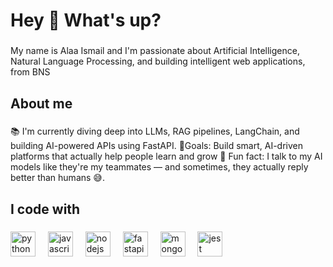 <h1 align="left">Hey 👋 What's up?</h1>

###

<p align="left">My name is Alaa Ismail and I'm passionate about Artificial Intelligence, Natural Language Processing, and building intelligent web applications, from BNS </p>

###

<h2 align="left">About me</h2>

###

<p align="left">📚 I'm currently diving deep into LLMs, RAG pipelines, LangChain, and building AI-powered APIs using FastAPI.
 🎯Goals: Build smart, AI-driven platforms that actually help people learn and grow
🎲 Fun fact: I talk to my AI models like they're my teammates — and sometimes, they actually reply better than humans 😅.</p>

###

<h2 align="left">I code with</h2>

###


<div align="left">
  <img src="https://cdn.jsdelivr.net/gh/devicons/devicon/icons/python/python-original.svg" height="40" alt="python logo" />
  <img width="12" />
  <img src="https://cdn.jsdelivr.net/gh/devicons/devicon/icons/javascript/javascript-original.svg" height="40" alt="javascript logo" />
  <img width="12" />
  <img src="https://cdn.jsdelivr.net/gh/devicons/devicon/icons/nodejs/nodejs-original.svg" height="40" alt="nodejs logo" />
  <img width="12" />
  <img src="https://cdn.jsdelivr.net/gh/devicons/devicon/icons/fastapi/fastapi-original.svg" height="40" alt="fastapi logo" />
  <img width="12" />
  <img src="https://cdn.jsdelivr.net/gh/devicons/devicon/icons/mongodb/mongodb-original.svg" height="40" alt="mongodb logo" />
  <img width="12" />
  <img src="https://cdn.jsdelivr.net/gh/devicons/devicon/icons/jest/jest-plain.svg" height="40" alt="jest logo" />
</div>


###
